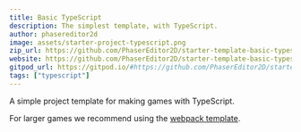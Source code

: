 ```yaml
---
title: Basic TypeScript
description: The simplest template, with TypeScript.
author: phasereditor2d
image: assets/starter-project-typescript.png
zip_url: https://github.com/PhaserEditor2D/starter-template-basic-typescript/archive/refs/tags/v1.1.4.zip
website: https://github.com/PhaserEditor2D/starter-template-basic-typescript
gitpod_url: https://gitpod.io/#https://github.com/PhaserEditor2D/starter-template-basic-typescript
tags: ["typescript"]
---
```


A simple project template for making games with TypeScript.

For larger games we recommend using the [webpack template](/starters/webpack-ts).